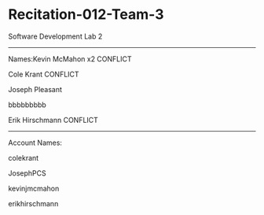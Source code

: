 # Recitation-012-Team-3
Software Development Lab 2

-----
Names:Kevin McMahon x2
CONFLICT

Cole Krant
CONFLICT

Joseph Pleasant

bbbbbbbbb

Erik Hirschmann
CONFLICT


-----
Account Names:

colekrant

JosephPCS

kevinjmcmahon

erikhirschmann

